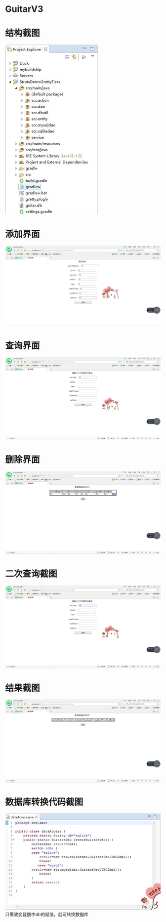 # GuitarV3
结构截图
=======
>
![结构截图](/jiegou.jpg)

添加界面
=======
>
![添加界面](/tianjia.jpg)

查询界面
=======
>
![查询界面](/chaxun.jpg)

删除界面
=======
>
![删除界面](/shanchu.jpg)

二次查询截图
=======
>
![二次查询截图](/chaxun1.jpg)

结果截图
=======
>
![结果截图](/jieguo.jpg)

数据库转换代码截图
=======
>
![数据库转换代码截图](/数据库切换.jpg)
只需改变截图中db的赋值，就可转换数据库
